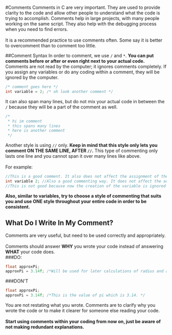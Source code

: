 #Comments
Comments in C are very important. They are used to provide clarity to the code and allow other people to understand what the code is trying to accomplish.
Comments help in large projects, with many people working on the same script. They also help with the debugging process when you need to find errors.
<br><br>
It is a recommended practice to use comments often. Some say it is better to overcomment than to comment too little.

##Comment Syntax
In order to comment, we use ```/``` and ```*```. __You can put comments before or after or even right next to your actual code.__ Comments are not read by the computer; it ignores comments completely. If you assign any variables or do any coding within a comment, they will be ignored by the computer.
```c
/* comment goes here */
int variable = 2; /* oh look another comment */
```
It can also span many lines, but do not mix your actual code in between the ```/``` because they will be a part of the comment as well. 
```c
/*
 * hi im comment
 * this spans many lines
 * here is another comment
 */
```
Another style is using ```//``` only. __Keep in mind that this style only lets you comment ON THE SAME LINE, AFTER ```//```.__ This type of commenting only lasts one line and you cannot span it over many lines like above.<br><br>
For example:
```c
//This is a good comment. It also does not affect the assignment of the variable underneath.
int variable 2; //Also a good commenting way. It does not affect the actual code.
//This is not good because now the creation of the variable is ignored -> int badComment = 1;
```
__Also, similar to variables, try to choose a style of commenting that suits you and use ONE style throughout your entire code in order to be consistent.__

## What Do I Write In My Comment?
Comments are very useful, but need to be used correctly and appropriately.
<br><br>
Comments should answer __WHY__ you wrote your code instead of answering __WHAT__ your code does. <br>
###DO:
```c
float approxPi;
approxPi = 3.14f; /*Will be used for later calculations of radius and area.*/
```

###DON'T
```c
float approxPi;
approxPi = 3.14f; /*This is the value of pi which is 3.14. */
```

You are not restating what you wrote. Comments are to clarify why you wrote the code or to make it clearer for someone else reading your code.
<br><br>
__Start using comments within your coding from now on, just be aware of not making redundant explanations.__
